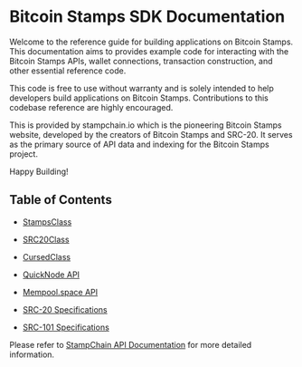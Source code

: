 # Bitcoin Stamps SDK Documentation

Welcome to the reference guide for building applications on Bitcoin Stamps. This
documentation aims to provides example code for interacting with the Bitcoin
Stamps APIs, wallet connections, transaction construction, and other essential
reference code.

This code is free to use without warranty and is solely intended to help
developers build applications on Bitcoin Stamps. Contributions to this codebase
reference are highly encouraged.

This is provided by stampchain.io which is the pioneering Bitcoin Stamps
website, developed by the creators of Bitcoin Stamps and SRC-20. It serves as
the primary source of API data and indexing for the Bitcoin Stamps project.

Happy Building!

## Table of Contents

- [StampsClass](./docs/stampsclass.md)
- [SRC20Class](./docs/src20class.md)
- [CursedClass](./docs/cursedclass.md)
- [QuickNode API](./docs/quickNodeAPI.md)
- [Mempool.space API](./docs/mempoolAPI.md)

- [SRC-20 Specifications](./docs/src20specs.md)
- [SRC-101 Specifications](./docs/src101specs.md)

Please refer to [StampChain API Documentation](https://stampchain.io/docs) for
more detailed information.
